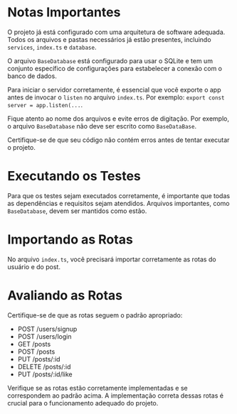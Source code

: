 # Notas Importantes

O projeto já está configurado com uma arquitetura de software adequada. Todos os arquivos e pastas necessários já estão presentes, incluindo `services`, `index.ts` e `database`.

O arquivo `BaseDatabase` está configurado para usar o SQLite e tem um conjunto específico de configurações para estabelecer a conexão com o banco de dados.

Para iniciar o servidor corretamente, é essencial que você exporte o app antes de invocar o `listen` no arquivo `index.ts`. Por exemplo: `export const server = app.listen(...`.

Fique atento ao nome dos arquivos e evite erros de digitação. Por exemplo, o arquivo `BaseDatabase` não deve ser escrito como `BaseDataBase`.

Certifique-se de que seu código não contém erros antes de tentar executar o projeto.

# Executando os Testes

Para que os testes sejam executados corretamente, é importante que todas as dependências e requisitos sejam atendidos. Arquivos importantes, como `BaseDatabase`, devem ser mantidos como estão.

# Importando as Rotas

No arquivo `index.ts`, você precisará importar corretamente as rotas do usuário e do post.

# Avaliando as Rotas

Certifique-se de que as rotas seguem o padrão apropriado:

- POST /users/signup
- POST /users/login
- GET /posts
- POST /posts
- PUT /posts/:id
- DELETE /posts/:id
- PUT /posts/:id/like

Verifique se as rotas estão corretamente implementadas e se correspondem ao padrão acima. A implementação correta dessas rotas é crucial para o funcionamento adequado do projeto.
